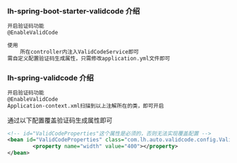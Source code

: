 ### lh-spring-boot-starter-validcode 介绍

```markdown
开启验证码功能
@EnableValidCode

使用
	所在controller内注入ValidCodeService即可
需自定义配置验证码生成属性，只需修改application.yml文件即可
```

### lh-spring-validcode 介绍

```markdown
开启验证码功能
@EnableValidCode
Application-context.xml扫描到以上注解所在的类，即可开启

```

通过以下配置覆盖验证码生成属性即可

```xml
<!-- id="ValidCodeProperties"这个属性是必须的，否则无法实现覆盖配置 -->
<bean id="ValidCodeProperties" class="com.lh.auto.validcode.config.ValidCodeProperties">
        <property name="width" value="400"></property>
</bean>
```

